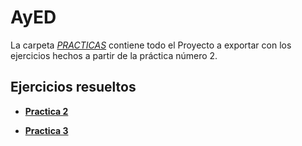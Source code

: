 # AyED

La carpeta [_PRACTICAS_](https://github.com/agusrnfr/AyED/tree/main/Practicas) contiene todo el Proyecto a exportar con los ejercicios hechos a partir de la práctica número 2.

## Ejercicios resueltos

* [**Practica 2**](https://github.com/agusrnfr/AyED/tree/main/Practicas/src/tp02)

* [**Practica 3**](https://github.com/agusrnfr/AyED/tree/main/Practicas/src/tp03)
